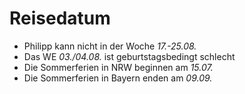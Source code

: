 ﻿# Reisedatum

* Philipp kann nicht in der Woche *17.-25.08.*
* Das WE *03./04.08.* ist geburtstagsbedingt schlecht
* Die Sommerferien in NRW beginnen am *15.07.*
* Die Sommerferien in Bayern enden am *09.09.*
